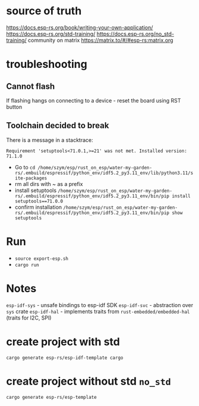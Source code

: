 # source of truth
https://docs.esp-rs.org/book/writing-your-own-application/
https://docs.esp-rs.org/std-training/
https://docs.esp-rs.org/no_std-training/
community on matrix https://matrix.to/#/#esp-rs:matrix.org

# troubleshooting
## Cannot flash
If flashing hangs on connecting to a device - reset the board using RST button
## Toolchain decided to break
There is a message in a stacktrace:
```
Requirement 'setuptools<71.0.1,>=21' was not met. Installed version: 71.1.0
```
- Go to `cd /home/szym/esp/rust_on_esp/water-my-garden-rs/.embuild/espressif/python_env/idf5.2_py3.11_env/lib/python3.11/site-packages`
- rm all dirs with ~ as a prefix
- install setuptools `/home/szym/esp/rust_on_esp/water-my-garden-rs/.embuild/espressif/python_env/idf5.2_py3.11_env/bin/pip install setuptools==71.0.0`
- confirm installation `/home/szym/esp/rust_on_esp/water-my-garden-rs/.embuild/espressif/python_env/idf5.2_py3.11_env/bin/pip show setuptools`


# Run
- `source export-esp.sh`
- `cargo run`

# Notes
`esp-idf-sys` - unsafe bindings to esp-idf SDK
`esp-idf-svc` - abstraction over `sys` crate
`esp-idf-hal` - implements traits from `rust-embedded/embedded-hal` (traits for I2C, SPI)

# create project with std
`cargo generate esp-rs/esp-idf-template cargo`

# create project without std `no_std`
`cargo generate esp-rs/esp-template`

